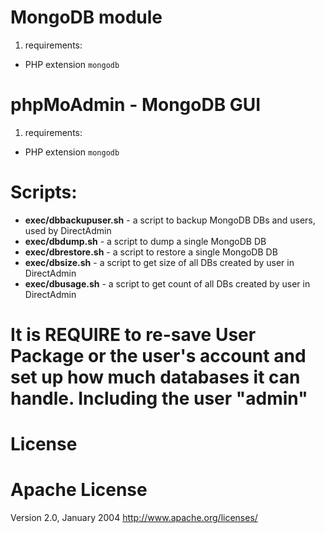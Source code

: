 # MongoDB module

1. requirements:

- PHP extension `mongodb`


# phpMoAdmin - MongoDB GUI

1. requirements:

- PHP extension `mongodb`

# Scripts:

- **exec/dbbackupuser.sh** - a script to backup MongoDB DBs and users, used by DirectAdmin
- **exec/dbdump.sh** - a script to dump a single MongoDB DB
- **exec/dbrestore.sh** - a script to restore a single MongoDB DB
- **exec/dbsize.sh** - a script to get size of all DBs created by user in DirectAdmin
- **exec/dbusage.sh** - a script to get count of all DBs created by user in DirectAdmin

# It is REQUIRE to re-save User Package or the user's account and set up how much databases it can handle. Including the user "admin"

# License

Apache License
==============

Version 2.0, January 2004
http://www.apache.org/licenses/
